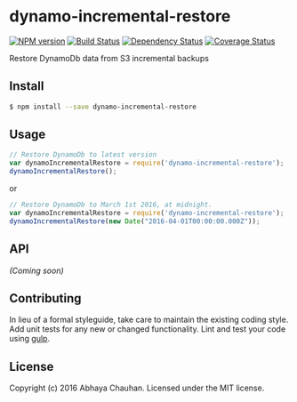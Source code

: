 # dynamo-incremental-restore 
[![NPM version][npm-image]][npm-url] [![Build Status][travis-image]][travis-url] [![Dependency Status][daviddm-url]][daviddm-image] [![Coverage Status][coveralls-image]][coveralls-url]

Restore DynamoDb data from S3 incremental backups


## Install

```bash
$ npm install --save dynamo-incremental-restore
```


## Usage

```javascript
// Restore DynamoDb to latest version
var dynamoIncrementalRestore = require('dynamo-incremental-restore');
dynamoIncrementalRestore();
```

or

```javascript
// Restore DynamoDb to March 1st 2016, at midnight.
var dynamoIncrementalRestore = require('dynamo-incremental-restore');
dynamoIncrementalRestore(new Date("2016-04-01T00:00:00.000Z"));
```

## API

_(Coming soon)_


## Contributing

In lieu of a formal styleguide, take care to maintain the existing coding style. Add unit tests for any new or changed functionality. Lint and test your code using [gulp](http://gulpjs.com/).


## License

Copyright (c) 2016 Abhaya Chauhan. Licensed under the MIT license.



[npm-url]: https://npmjs.org/package/dynamo-incremental-restore
[npm-image]: https://badge.fury.io/js/dynamo-incremental-restore.svg
[travis-url]: https://travis-ci.org/abhayachauhan/dynamo-incremental-restore
[travis-image]: https://travis-ci.org/abhayachauhan/dynamo-incremental-restore.svg?branch=master
[daviddm-url]: https://david-dm.org/abhayachauhan/dynamo-incremental-restore.svg?theme=shields.io
[daviddm-image]: https://david-dm.org/abhayachauhan/dynamo-incremental-restore
[coveralls-url]: https://coveralls.io/r/abhayachauhan/dynamo-incremental-restore
[coveralls-image]: https://coveralls.io/repos/abhayachauhan/dynamo-incremental-restore/badge.png
